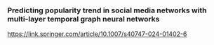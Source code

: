 ### Predicting popularity trend in social media networks with multi-layer temporal graph neural networks
https://link.springer.com/article/10.1007/s40747-024-01402-6